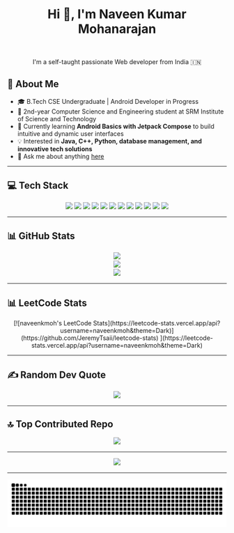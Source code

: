 <h1 align="center">Hi 👋, I'm Naveen Kumar Mohanarajan</h1>

<br />

<p align="center">I'm a self-taught passionate Web developer from India 🇮🇳</p>

## 🚀 About Me  
- 🎓 B.Tech CSE Undergraduate | Android Developer in Progress  
- 📌 2nd-year Computer Science and Engineering student at SRM Institute of Science and Technology  
- 📱 Currently learning **Android Basics with Jetpack Compose** to build intuitive and dynamic user interfaces  
- 💡 Interested in **Java, C++, Python, database management, and innovative tech solutions**  
- 💬 Ask me about anything [here](https://github.com/naveenkm21/naveenkm21/issues)

---

## 💻 Tech Stack  
<p align="center">
  <img src="https://img.shields.io/badge/c-%2300599C.svg?style=flat-square&logo=c&logoColor=white" />
  <img src="https://img.shields.io/badge/c++-%2300599C.svg?style=flat-square&logo=c%2B%2B&logoColor=white" />
  <img src="https://img.shields.io/badge/java-%23ED8B00.svg?style=flat-square&logo=openjdk&logoColor=white" />
  <img src="https://img.shields.io/badge/kotlin-%237F52FF.svg?style=flat-square&logo=kotlin&logoColor=white" />
  <img src="https://img.shields.io/badge/javascript-%23323330.svg?style=flat-square&logo=javascript&logoColor=%23F7DF1E" />
  <img src="https://img.shields.io/badge/python-3670A0?style=flat-square&logo=python&logoColor=ffdd54" />
  <img src="https://img.shields.io/badge/mysql-4479A1.svg?style=flat-square&logo=mysql&logoColor=white" />
  <img src="https://img.shields.io/badge/pandas-%23150458.svg?style=flat-square&logo=pandas&logoColor=white" />
  <img src="https://img.shields.io/badge/numpy-%23013243.svg?style=flat-square&logo=numpy&logoColor=white" />
  <img src="https://img.shields.io/badge/Matplotlib-%23ffffff.svg?style=flat-square&logo=Matplotlib&logoColor=black" />
  <img src="https://img.shields.io/badge/Keras-%23D00000.svg?style=flat-square&logo=Keras&logoColor=white" />
  <img src="https://img.shields.io/badge/TensorFlow-%23FF6F00.svg?style=flat-square&logo=TensorFlow&logoColor=white" />
</p>

---

## 📊 GitHub Stats  
<p align="center">
  <img src="https://github-readme-stats.vercel.app/api?username=naveenkm21&theme=monokai&hide_border=true&include_all_commits=true&count_private=true" />
  <br />
  <img src="https://github-readme-streak-stats.herokuapp.com/?user=naveenkm21&theme=monokai&hide_border=true" />
  <br />
  <img src="https://github-readme-stats.vercel.app/api/top-langs/?username=naveenkm21&theme=monokai&hide_border=true&include_all_commits=true&count_private=true&layout=compact" />
</p>

---


## 📊 LeetCode Stats  
<p align="center">
[![naveenkmoh's LeetCode Stats](https://leetcode-stats.vercel.app/api?username=naveenkmoh&theme=Dark)](https://github.com/JeremyTsaii/leetcode-stats)
](https://leetcode-stats.vercel.app/api?username=naveenkmoh&theme=Dark)
</p>

---


## ✍️ Random Dev Quote  
<p align="center">
  <img src="https://quotes-github-readme.vercel.app/api?type=vertical&theme=gruvbox" />
</p>

---

## 🔝 Top Contributed Repo  
<p align="center">
  <img src="https://github-contributor-stats.vercel.app/api?username=naveenkm21&limit=5&theme=monokai&combine_all_yearly_contributions=true" />
</p>

---

<p align="center">
  <img src="https://visitcount.itsvg.in/api?id=naveenkm21&icon=7&color=1" />
</p>

---

<p align="center">
  <img src="https://github.com/naveenkm21/naveenkm21/blob/output/github-snake-dark.svg" />
</p>
